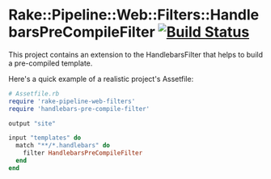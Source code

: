 # Rake::Pipeline::Web::Filters::HandlebarsPreCompileFilter [![Build Status](https://secure.travis-ci.org/atsjj/handlebars-pre-compile-filter.png?branch=master)](http://travis-ci.org/atsjj/handlebars-pre-compile-filter)

This project contains an extension to the HandlebarsFilter 
that helps to build a pre-compiled template.

Here's a quick example of a realistic project's Assetfile:

```ruby
# Assetfile.rb
require 'rake-pipeline-web-filters'
require 'handlebars-pre-compile-filter'

output "site"

input "templates" do
  match "**/*.handlebars" do
    filter HandlebarsPreCompileFilter
  end
end
```
